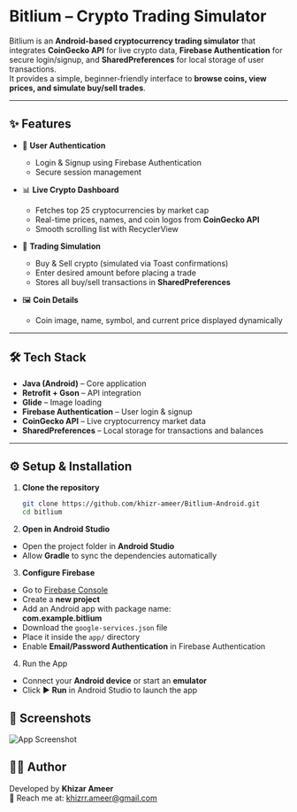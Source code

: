 #  Bitlium – Crypto Trading Simulator

Bitlium is an **Android-based cryptocurrency trading simulator** that integrates **CoinGecko API** for live crypto data, **Firebase Authentication** for secure login/signup, and **SharedPreferences** for local storage of user transactions.  
It provides a simple, beginner-friendly interface to **browse coins, view prices, and simulate buy/sell trades**.

---

## ✨ Features

- 🔑 **User Authentication**
    - Login & Signup using Firebase Authentication
    - Secure session management

- 📊 **Live Crypto Dashboard**
    - Fetches top 25 cryptocurrencies by market cap
    - Real-time prices, names, and coin logos from **CoinGecko API**
    - Smooth scrolling list with RecyclerView

- 💱 **Trading Simulation**
    - Buy & Sell crypto (simulated via Toast confirmations)
    - Enter desired amount before placing a trade
    - Stores all buy/sell transactions in **SharedPreferences**

- 🖼 **Coin Details**
    - Coin image, name, symbol, and current price displayed dynamically

---

## 🛠 Tech Stack

- **Java (Android)** – Core application
- **Retrofit + Gson** – API integration
- **Glide** – Image loading
- **Firebase Authentication** – User login & signup
- **CoinGecko API** – Live cryptocurrency market data
- **SharedPreferences** – Local storage for transactions and balances

---

## ⚙️ Setup & Installation

1. **Clone the repository**
   ```bash
   git clone https://github.com/khizr-ameer/Bitlium-Android.git
   cd bitlium

2. **Open in Android Studio**
- Open the project folder in **Android Studio**
- Allow **Gradle** to sync the dependencies automatically

3. **Configure Firebase**
- Go to [Firebase Console](https://console.firebase.google.com/)
- Create a **new project**
- Add an Android app with package name:  
  **com.example.bitlium**
- Download the `google-services.json` file
- Place it inside the `app/` directory
- Enable **Email/Password Authentication** in Firebase Authentication
 
4. Run the App
- Connect your **Android device** or start an **emulator**
- Click ▶️ **Run** in Android Studio to launch the app  


## 📸 Screenshots

![App Screenshot](BitliumScreenShots.jpg)


## 👨‍💻 Author
Developed by **Khizar Ameer**  
💌 Reach me at: [khizrr.ameer@gmail.com](mailto:khizrr.ameer@gmail.com)  


